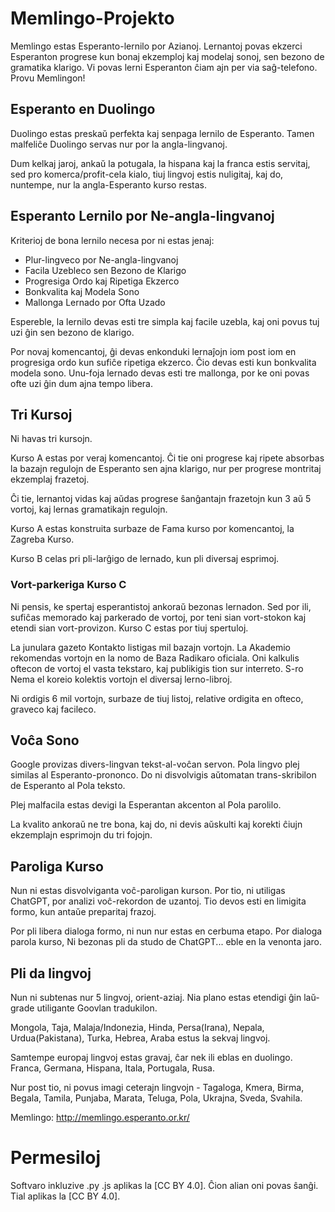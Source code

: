 # Memlingo-Projekto

Memlingo estas Esperanto-lernilo por Azianoj. Lernantoj povas ekzerci Esperanton progrese kun bonaj ekzemploj kaj modelaj sonoj, sen bezono de gramatika klarigo. Vi povas lerni Esperanton ĉiam ajn per via saĝ-telefono. Provu Memlingon!

## Esperanto en Duolingo

Duolingo estas preskaŭ perfekta kaj senpaga lernilo de Esperanto. Tamen malfeliĉe Duolingo servas nur por la angla-lingvanoj.

Dum kelkaj jaroj, ankaŭ la potugala, la hispana kaj la franca estis servitaj, sed pro komerca/profit-cela kialo, tiuj lingvoj estis nuligitaj, kaj do, nuntempe, nur la angla-Esperanto kurso restas.

## Esperanto Lernilo por Ne-angla-lingvanoj

Kriterioj de bona lernilo necesa por ni estas jenaj:

- Plur-lingveco por Ne-angla-lingvanoj
- Facila Uzebleco sen Bezono de Klarigo
- Progresiga Ordo kaj Ripetiga Ekzerco
- Bonkvalita kaj Modela Sono
- Mallonga Lernado por Ofta Uzado

Espereble, la lernilo devas esti tre simpla kaj facile uzebla, kaj oni povus tuj uzi ĝin sen bezono de klarigo.

Por novaj komencantoj, ĝi devas enkonduki lernaĵojn iom post iom en progresiga ordo kun sufiĉe ripetiga ekzerco. Ĉio devas esti kun bonkvalita modela sono. Unu-foja lernado devas esti tre mallonga, por ke oni povas ofte uzi ĝin dum ajna tempo libera.

## Tri Kursoj

Ni havas tri kursojn.

Kurso A estas por veraj komencantoj. Ĉi tie oni progrese kaj ripete absorbas la bazajn regulojn de Esperanto sen ajna klarigo, nur per progrese montritaj ekzemplaj frazetoj.

Ĉi tie, lernantoj vidas kaj aŭdas progrese ŝanĝantajn frazetojn kun 3 aŭ 5 vortoj, kaj lernas gramatikajn regulojn.

Kurso A estas konstruita surbaze de Fama kurso por komencantoj, la Zagreba Kurso.

Kurso B celas pri pli-larĝigo de lernado, kun pli diversaj esprimoj.

### Vort-parkeriga Kurso C

Ni pensis, ke spertaj esperantistoj ankoraŭ bezonas lernadon. Sed por ili, sufiĉas memorado kaj parkerado de vortoj, por teni sian vort-stokon kaj etendi sian vort-provizon. Kurso C estas por tiuj spertuloj.

La junulara gazeto Kontakto listigas mil bazajn vortojn. La Akademio rekomendas vortojn en la nomo de Baza Radikaro oficiala. Oni kalkulis oftecon de vortoj el vasta tekstaro, kaj publikigis tion sur interreto. S-ro Nema el koreio kolektis vortojn el diversaj lerno-libroj.

Ni ordigis 6 mil vortojn, surbaze de tiuj listoj, relative ordigita en ofteco, graveco kaj facileco.

## Voĉa Sono

Google provizas divers-lingvan tekst-al-voĉan servon. Pola lingvo plej similas al Esperanto-prononco. Do ni disvolvigis aŭtomatan trans-skribilon de Esperanto al Pola teksto.

Plej malfacila estas devigi la Esperantan akcenton al Pola parolilo.

La kvalito ankoraŭ ne tre bona, kaj do, ni devis aŭskulti kaj korekti ĉiujn ekzemplajn esprimojn    du tri fojojn.

## Paroliga Kurso

Nun ni estas disvolviganta voĉ-paroligan kurson. Por tio, ni utiligas ChatGPT, por analizi voĉ-rekordon de uzantoj. Tio devos esti en limigita formo, kun antaŭe preparitaj frazoj.

Por pli libera dialoga formo, ni nun nur estas en cerbuma etapo. Por dialoga parola kurso, Ni bezonas pli da studo de ChatGPT... eble en la venonta jaro.

## Pli da lingvoj

Nun ni subtenas nur 5 lingvoj, orient-aziaj. Nia plano estas etendigi ĝin laŭ-grade utiligante Goovlan tradukilon.

Mongola, Taja, Malaja/Indonezia, Hinda, Persa(Irana), Nepala, Urdua(Pakistana), Turka, Hebrea, Araba estus la sekvaj lingvoj.

Samtempe europaj lingvoj estas gravaj, ĉar nek ili eblas en duolingo. Franca, Germana, Hispana, Itala, Portugala, Rusa.

Nur post tio, ni povus imagi ceterajn lingvojn - Tagaloga, Kmera, Birma, Begala, Tamila, Punjaba, Marata, Teluga, Pola, Ukrajna, Sveda, Svahila.


Memlingo: http://memlingo.esperanto.or.kr/

# Permesiloj

Softvaro inkluzive .py .js aplikas la [CC BY 4.0].
Ĉion alian oni povas ŝanĝi. Tial aplikas la [CC BY 4.0].
